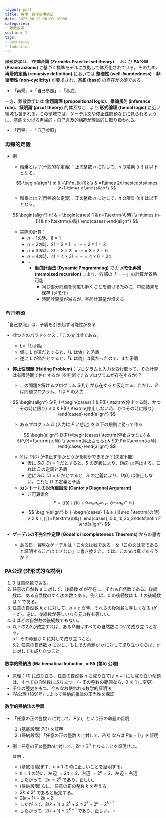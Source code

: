 ```yaml
---
layout: post
title: 再帰・数学的帰納法
date: 2023-08-21 00:00 +0000
categories:
- 離散数学
section: 7
tags:
- Recursive
- Induction
---
```


離散数学は、**ZF集合論 (Zermelo-Fraenkel set theory)**、 および **PA公理 (Peano axioms)** に基づく標準モデルに依拠して体系化されている。そのため、**再帰的定義 (recursive definition)** においては **整礎性 (well-foundedness)**・**非循環性 (non-cyclicity)** が要求され、**基底 (base)** の存在が必須である。
- 「再帰」$=$「自己参照」$+$「基底」

一方、離散数学には **命題論理 (propositional logic)**、**推論規則 (inference rule)**、**証明論 (proof theory)** 的体系など、より **形式論理 (formal logic)** に近い領域も含まれる。この領域では、ゲーデル文や停止性問題などに見られるように、基底を欠ける再帰的・自己言及的構造が理論的に取り扱われる。
- 「再帰」$=$「自己参照」

### 再帰的定義

- 例：
  - 階乗とは？(一般的な定義)：正の整数 $n$ に対して、$n$ の階乗 ($n!$) は以下となる。

  $$
  \begin{align*}
  n! & =\Pi^n_{k=1}k \\
   & =1\times 2\times\cdots\times (n-1)\times n
  \end{align*}
  $$
  
  - 階乗とは？(再帰的な定義)：正の整数 $n$ に対して、$n$ の階乗 ($n!$) は以下となる。

  $$
  \begin{align*}
  n! & =
  \begin{cases}
  1 & n=1\textrm{の時} \\
  n\times (n-1)! & n>1\textrm{の時}
  \end{cases}
  \end{align*}
  $$

  - 実際の計算：
    - $n=1$の時、$1!=1$
    - $n=2$の時、$2!=2\times 1!\,=\cdots=2\times 1=2$
    - $n=3$の時、$3!=3\times 2!\,=\cdots=3\times 2=6$
    - $n=4$の時、$4!=4\times 3!\,=\cdots=4\times 6=24$
    - $\cdots$
      - **動的計画法 (Dynamic Programming)** での **メモ化再帰 (memoized recursion)** により、各部の「$=\cdots$」の計算が省略可能
        - 同じ部分問題を何度も解くことを避けるために、中間結果を保存 (メモ化)
        - 時間計算量が減るが、空間計算量が増える

### 自己参照

「自己参照」は、矛盾を引き起す可能性がある
  - 嘘つきのパラドックス：「この文は嘘である」
    - $L=$「$L$は偽」
    - 仮に $L$ が真だとすると、「$L$ は偽」と矛盾
    - 逆に $L$ が偽だとすると、「$L$ は偽」は真だったので、また矛盾

  - **停止性問題 (Halting Problem)**：プログラムと入力を受け取って、その計算は有限時間で停止するか (を判断できるプログラムが存在するか)？
    - この問題を解けるプログラム $S(P,I)$ が存在すると仮定する、ただし、$P$ は問題プログラム、$I$ は $P$ の入力  

    $$
    \begin{align*}
    S(P,I)=\begin{cases}
    1 & P(I)\,\textrm{停止する時、かつその時に限り} \\
    0 & P(I)\,\textrm{停止しない時、かつその時に限り}
    \end{cases}
    \end{align*}
    $$

    - あるプログラム $D$ (入力は $P$ と想定) を以下の規則に従って作る  

    $$
    \begin{align*}
    D(P)=\begin{cases}
    \textrm{停止させない} & S(P,P)=1\textrm{の時} \\
    \textrm{停止させる} & S(P,P)=0\textrm{の時}
    \end{cases}
    \end{align*}
    $$

    - $S$ は $D(D)$ が停止するかどうかを判断できるか？(決定不能)
      - 仮に $S(D,D)=1$ だとすると、$S$ の定義により、$D(D)$ は停止する。これは $D$ の定義と矛盾
      - 逆に $S(D,D)=0$ だとすると、$S$ の定義により、$D(D)$ は停止しない。これも $D$ の定義と矛盾
    - **カントールの対角線論法 (Cantor's Diagonal Argument)**
      - 非可算集合 $$F=\{f(i)\mid f(i)=0.a_{i1}a_{i2}a_{i3}\ldots\textrm{かつ}a_{ij}\in\mathbb{N}\}$$
      - $$
      \begin{align*}
      b_i=\begin{cases}
      1 & a_{ij}\neq 1\textrm{の時} \\
      2 & a_{ij}=1\textrm{の時}
      \end{cases},
      0.b_1b_2b_3\ldots\notin F
      \end{align*}
      $$

  - **ゲーデルの不完全性定理 (Gödel's Incompleteness Theorems)** からの思考
    - ある日、賢明なゲーデルは「この文は嘘である」を「この文は真であると証明することはできない」に書き換えた。では、この文は真であろうか？

### PA公理 (非形式的な説明)

  1. $0$ は自然数である。
  2. 任意の自然数 $a$ に対して、後続数 $a'$ が存在し、それも自然数である。後続数は、ある自然数のすぐ次の数である。例えば、$0$ の後続数は $1$、$1$ の後続数は $2$ である。
  3. 任意の自然数 $b,c$ に対して、$b=c$ の時、それらの後続数も等しくなる ($b'=c'$)。逆に、後続数が等しいなら元の数も等しい。
  4. $0$ はどの自然数の後続数でもない。
  5. 以下の2点が成立すれば、ある命題はすべての自然数について成り立つとなる。  
    5.1. その命題が $0$ に対して成り立つこと。  
    5.2. 任意の自然数 $a$ に対し、もしその命題が $a$ に対して成り立つならば、$a'$ に対しても成り立つこと。

#### 数学的帰納法 (Mathematical Induction, $=$ PA (第5) 公理)

  - 原理：「$0$ に成り立ち、任意の自然数 $n$ に成り立てば $n+1$ にも成り立つ命題は、すべての自然数に成り立つ」($\star$ 正の整数の範囲なら、$0$ を $1$ に変更)
  - 千年の歴史をもつ、今もなお使われる数学的証明法
  - PA公理 (1891年) によって帰納的推論の正当性を保証

#### 数学的帰納法の手順

  - 「任意の正の整数 $n$ に対して、$P(n)$」という形の命題の証明
    1. (基底段階) $P(1)$ を証明
    2. (帰納段階) 「任意の正の整数 $k$ に対して、$P(k)$ ならば $P(k+1)$」を証明

  - 例：任意の正の整数$n$に対して、$2n\le 2^n$ となることを証明せよ。
    
    証明：
      - (基底段階)まず、$n=1$ の時に正しいことを証明する。
      - $n=1$ の時に、左辺 $=2n=2$、右辺 $=2^n=2$、左辺 $=$ 右辺
      - したがって、$2n\le 2^n$ であり、正しい。
      - (帰納段階) 次に、任意の正の整数 $k$ を考える。
      - $2k\le 2^k$ であると仮定する。
      - $2(k+1)=2k+2$
      - したがって、$2(k+1)\le 2^k+2\le 2^k+2^k=2^{k+1}$
      - したがって、$2(k+1)\le 2^{k+1}$ であり、正しい。$~\square$








